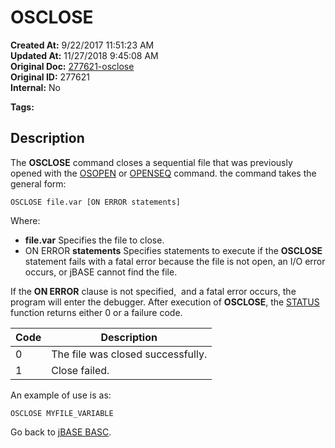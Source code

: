 # OSCLOSE

**Created At:** 9/22/2017 11:51:23 AM  
**Updated At:** 11/27/2018 9:45:08 AM  
**Original Doc:** [277621-osclose](https://docs.jbase.com/36868-jbase-basic/277621-osclose)  
**Original ID:** 277621  
**Internal:** No  

**Tags:**
<badge text='file handling' vertical='middle' />

## Description

The **OSCLOSE** command closes a sequential file that was previously opened with the [OSOPEN](./../osopen) or [OPENSEQ](./../openseq) command. the command takes the general form:

```
OSCLOSE file.var [ON ERROR statements]
```

Where:

- **file.var** Specifies the file to close.
- ON ERROR **statements** Specifies statements to execute if the **OSCLOSE** statement fails with a fatal error because the file is not open, an I/O error occurs, or jBASE cannot find the file.

If the **ON ERROR** clause is not specified,  and a fatal error occurs, the program will enter the debugger. After execution of **OSCLOSE**, the [STATUS](./../status-function) function returns either 0 or a failure code.

| Code | Description |
| --- | --- |
| 0 | The file was closed successfully. |
| 1 | Close failed. |

An example of use is as:

```
OSCLOSE MYFILE_VARIABLE
```

Go back to [jBASE BASC](./../jbase-basic-programmers-reference-guide).
